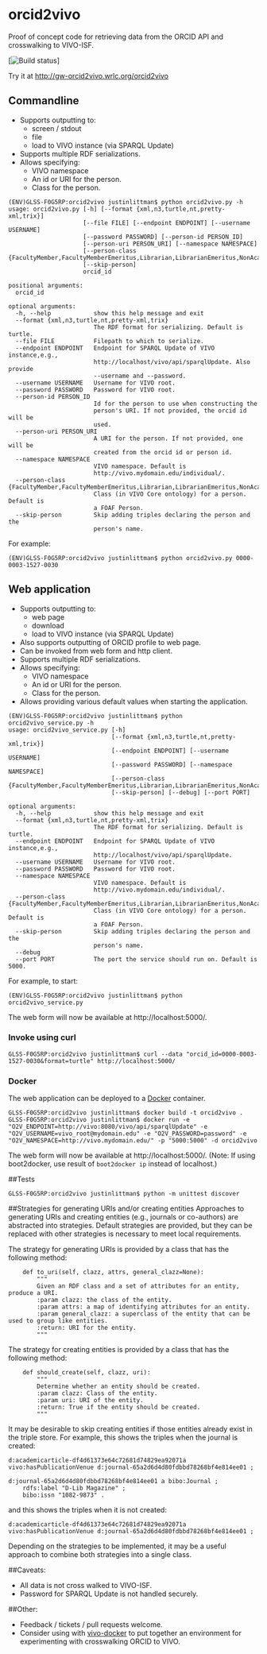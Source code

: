 # orcid2vivo
Proof of concept code for retrieving data from the ORCID API and crosswalking to VIVO-ISF.

[![Build status](https://travis-ci.org/gwu-libraries/orcid2vivo.svg)]

Try it at  http://gw-orcid2vivo.wrlc.org/orcid2vivo

## Commandline
* Supports outputting to:
    * screen / stdout
    * file
    * load to VIVO instance (via SPARQL Update)
* Supports multiple RDF serializations.
* Allows specifying:
    * VIVO namespace
    * An id or URI for the person.
    * Class for the person.

```
(ENV)GLSS-F0G5RP:orcid2vivo justinlittman$ python orcid2vivo.py -h
usage: orcid2vivo.py [-h] [--format {xml,n3,turtle,nt,pretty-xml,trix}]
                     [--file FILE] [--endpoint ENDPOINT] [--username USERNAME]
                     [--password PASSWORD] [--person-id PERSON_ID]
                     [--person-uri PERSON_URI] [--namespace NAMESPACE]
                     [--person-class {FacultyMember,FacultyMemberEmeritus,Librarian,LibrarianEmeritus,NonAcademic,NonFacultyAcademic,ProfessorEmeritus,Student}]
                     [--skip-person]
                     orcid_id

positional arguments:
  orcid_id

optional arguments:
  -h, --help            show this help message and exit
  --format {xml,n3,turtle,nt,pretty-xml,trix}
                        The RDF format for serializing. Default is turtle.
  --file FILE           Filepath to which to serialize.
  --endpoint ENDPOINT   Endpoint for SPARQL Update of VIVO instance,e.g.,
                        http://localhost/vivo/api/sparqlUpdate. Also provide
                        --username and --password.
  --username USERNAME   Username for VIVO root.
  --password PASSWORD   Password for VIVO root.
  --person-id PERSON_ID
                        Id for the person to use when constructing the
                        person's URI. If not provided, the orcid id will be
                        used.
  --person-uri PERSON_URI
                        A URI for the person. If not provided, one will be
                        created from the orcid id or person id.
  --namespace NAMESPACE
                        VIVO namespace. Default is
                        http://vivo.mydomain.edu/individual/.
  --person-class {FacultyMember,FacultyMemberEmeritus,Librarian,LibrarianEmeritus,NonAcademic,NonFacultyAcademic,ProfessorEmeritus,Student}
                        Class (in VIVO Core ontology) for a person. Default is
                        a FOAF Person.
  --skip-person         Skip adding triples declaring the person and the
                        person's name.

```    

For example:
```
(ENV)GLSS-F0G5RP:orcid2vivo justinlittman$ python orcid2vivo.py 0000-0003-1527-0030
```

## Web application
* Supports outputting to:
    * web page
    * download
    * load to VIVO instance (via SPARQL Update)
* Also supports outputting of ORCID profile to web page.
* Can be invoked from web form and http client. 
* Supports multiple RDF serializations.
* Allows specifying:
    * VIVO namespace
    * An id or URI for the person.
    * Class for the person.
* Allows providing various default values when starting the application.


```
(ENV)GLSS-F0G5RP:orcid2vivo justinlittman$ python orcid2vivo_service.py -h
usage: orcid2vivo_service.py [-h]
                             [--format {xml,n3,turtle,nt,pretty-xml,trix}]
                             [--endpoint ENDPOINT] [--username USERNAME]
                             [--password PASSWORD] [--namespace NAMESPACE]
                             [--person-class {FacultyMember,FacultyMemberEmeritus,Librarian,LibrarianEmeritus,NonAcademic,NonFacultyAcademic,ProfessorEmeritus,Student}]
                             [--skip-person] [--debug] [--port PORT]

optional arguments:
  -h, --help            show this help message and exit
  --format {xml,n3,turtle,nt,pretty-xml,trix}
                        The RDF format for serializing. Default is turtle.
  --endpoint ENDPOINT   Endpoint for SPARQL Update of VIVO instance,e.g.,
                        http://localhost/vivo/api/sparqlUpdate.
  --username USERNAME   Username for VIVO root.
  --password PASSWORD   Password for VIVO root.
  --namespace NAMESPACE
                        VIVO namespace. Default is
                        http://vivo.mydomain.edu/individual/.
  --person-class {FacultyMember,FacultyMemberEmeritus,Librarian,LibrarianEmeritus,NonAcademic,NonFacultyAcademic,ProfessorEmeritus,Student}
                        Class (in VIVO Core ontology) for a person. Default is
                        a FOAF Person.
  --skip-person         Skip adding triples declaring the person and the
                        person's name.
  --debug
  --port PORT           The port the service should run on. Default is 5000.

```

For example, to start:
```
(ENV)GLSS-F0G5RP:orcid2vivo justinlittman$ python orcid2vivo_service.py
```

The web form will now be available at http://localhost:5000/.

### Invoke using curl

```
GLSS-F0G5RP:orcid2vivo justinlittman$ curl --data "orcid_id=0000-0003-1527-0030&format=turtle" http://localhost:5000/
```

### Docker

The web application can be deployed to a [Docker](https://www.docker.com/) container.

```
GLSS-F0G5RP:orcid2vivo justinlittman$ docker build -t orcid2vivo .
GLSS-F0G5RP:orcid2vivo justinlittman$ docker run -e "O2V_ENDPOINT=http://vivo:8080/vivo/api/sparqlUpdate" -e "O2V_USERNAME=vivo_root@mydomain.edu" -e "O2V_PASSWORD=password" -e "O2V_NAMESPACE=http://vivo.mydomain.edu/" -p "5000:5000" -d orcid2vivo
```

The web form will now be available at http://localhost:5000/.  (Note:  If using boot2docker, use result of `boot2docker ip` instead of localhost.)

##Tests

```
GLSS-F0G5RP:orcid2vivo justinlittman$ python -m unittest discover
```

##Strategies for generating URIs and/or creating entities
Approaches to generating URIs and creating entities (e.g., journals or co-authors) are abstracted into strategies.  Default strategies are provided, but they can be replaced with other strategies is necessary to meet local requirements.

The strategy for generating URIs is provided by a class that has the following method:

```
    def to_uri(self, clazz, attrs, general_clazz=None):
        """
        Given an RDF class and a set of attributes for an entity, produce a URI.
        :param clazz: the class of the entity.
        :param attrs: a map of identifying attributes for an entity.
        :param general_clazz: a superclass of the entity that can be used to group like entities.
        :return: URI for the entity.
        """
```

The strategy for creating entities is provided by a class that has the following method:

```
    def should_create(self, clazz, uri):
        """
        Determine whether an entity should be created.
        :param clazz: Class of the entity.
        :param uri: URI of the entity.
        :return: True if the entity should be created.
        """
```

It may be desirable to skip creating entities if those entities already exist in the triple store.  For example, this shows the triples when the journal is created:

```
d:academicarticle-df4d61373e64c72681d74829ea92071a vivo:hasPublicationVenue d:journal-65a2d6d4d80fdbbd78268bf4e814ee01 ;

d:journal-65a2d6d4d80fdbbd78268bf4e814ee01 a bibo:Journal ;
    rdfs:label "D-Lib Magazine" ;
    bibo:issn "1082-9873" .
```

and this shows the triples when it is not created:

```
d:academicarticle-df4d61373e64c72681d74829ea92071a vivo:hasPublicationVenue d:journal-65a2d6d4d80fdbbd78268bf4e814ee01 ;

```

Depending on the strategies to be implemented, it may be a useful approach to combine both strategies into a single class.

##Caveats:
* All data is not cross walked to VIVO-ISF.
* Password for SPARQL Update is not handled securely.

##Other:
* Feedback / tickets / pull requests welcome.
* Consider using with [vivo-docker](https://github.com/gwu-libraries/vivo-docker) to put together an environment for experimenting with crosswalking ORCID to VIVO. 